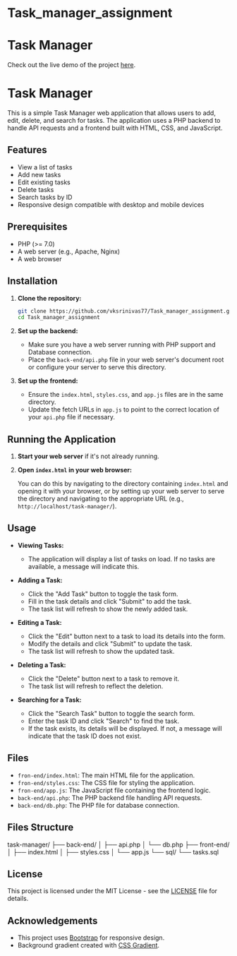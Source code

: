 # Task_manager_assignment
# Task Manager

Check out the live demo of the project [here](https://vksrinivas77.github.io/Task_manager_assignment/front-end/index.html).
# Task Manager

This is a simple Task Manager web application that allows users to add, edit, delete, and search for tasks. The application uses a PHP backend to handle API requests and a frontend built with HTML, CSS, and JavaScript.

## Features

- View a list of tasks
- Add new tasks
- Edit existing tasks
- Delete tasks
- Search tasks by ID
- Responsive design compatible with desktop and mobile devices

## Prerequisites

- PHP (>= 7.0)
- A web server (e.g., Apache, Nginx)
- A web browser

## Installation

1. **Clone the repository:**

    ```sh
    git clone https://github.com/vksrinivas77/Task_manager_assignment.git
    cd Task_manager_assignment
    ```

2. **Set up the backend:**

    - Make sure you have a web server running with PHP support and Database connection.
    - Place the `back-end/api.php` file in your web server's document root or configure your server to serve this directory.

3. **Set up the frontend:**

    - Ensure the `index.html`, `styles.css`, and `app.js` files are in the same directory.
    - Update the fetch URLs in `app.js` to point to the correct location of your `api.php` file if necessary.

## Running the Application

1. **Start your web server** if it's not already running.

2. **Open `index.html` in your web browser:**

    You can do this by navigating to the directory containing `index.html` and opening it with your browser, or by setting up your web server to serve the directory and navigating to the appropriate URL (e.g., `http://localhost/task-manager/`).

## Usage

- **Viewing Tasks:**
  - The application will display a list of tasks on load. If no tasks are available, a message will indicate this.

- **Adding a Task:**
  - Click the "Add Task" button to toggle the task form.
  - Fill in the task details and click "Submit" to add the task.
  - The task list will refresh to show the newly added task.

- **Editing a Task:**
  - Click the "Edit" button next to a task to load its details into the form.
  - Modify the details and click "Submit" to update the task.
  - The task list will refresh to show the updated task.

- **Deleting a Task:**
  - Click the "Delete" button next to a task to remove it.
  - The task list will refresh to reflect the deletion.

- **Searching for a Task:**
  - Click the "Search Task" button to toggle the search form.
  - Enter the task ID and click "Search" to find the task.
  - If the task exists, its details will be displayed. If not, a message will indicate that the task ID does not exist.

## Files

- `fron-end/index.html`: The main HTML file for the application.
- `fron-end/styles.css`: The CSS file for styling the application.
- `fron-end/app.js`: The JavaScript file containing the frontend logic.
- `back-end/api.php`: The PHP backend file handling API requests.
- `back-end/db.php`: The PHP file for database connection.

## Files Structure
task-manager/
├── back-end/
│   ├── api.php
│   └── db.php
├── front-end/
│   ├── index.html
│   ├── styles.css
│   └── app.js
└── sql/
    └── tasks.sql

## License

This project is licensed under the MIT License - see the [LICENSE](LICENSE) file for details.

## Acknowledgements

- This project uses [Bootstrap](https://getbootstrap.com/) for responsive design.
- Background gradient created with [CSS Gradient](https://cssgradient.io/).


